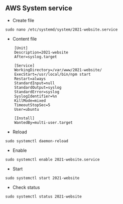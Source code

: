 ## AWS System service

- Create file

```
sudo nano /etc/systemd/system/2021-website.service
```

- Content file

```
    [Unit]
    Description=2021-website
    After=syslog.target

    [Service]
    WorkingDirectory=/var/www/2021-website/
    ExecStart=/usr/local/bin/npm start
    Restart=always
    StandardInput=null
    StandardOutput=syslog
    StandardError=syslog
    SyslogIdentifier=%n
    KillMode=mixed
    TimeoutStopSec=5
    User=ubuntu

    [Install]
    WantedBy=multi-user.target
```

- Reload

```
sudo systemctl daemon-reload
```

- Enable

```
sudo systemctl enable 2021-website.service
```

- Start

```
sudo systemctl start 2021-website
```

- Check status

```
sudo systemctl status 2021-website
```
